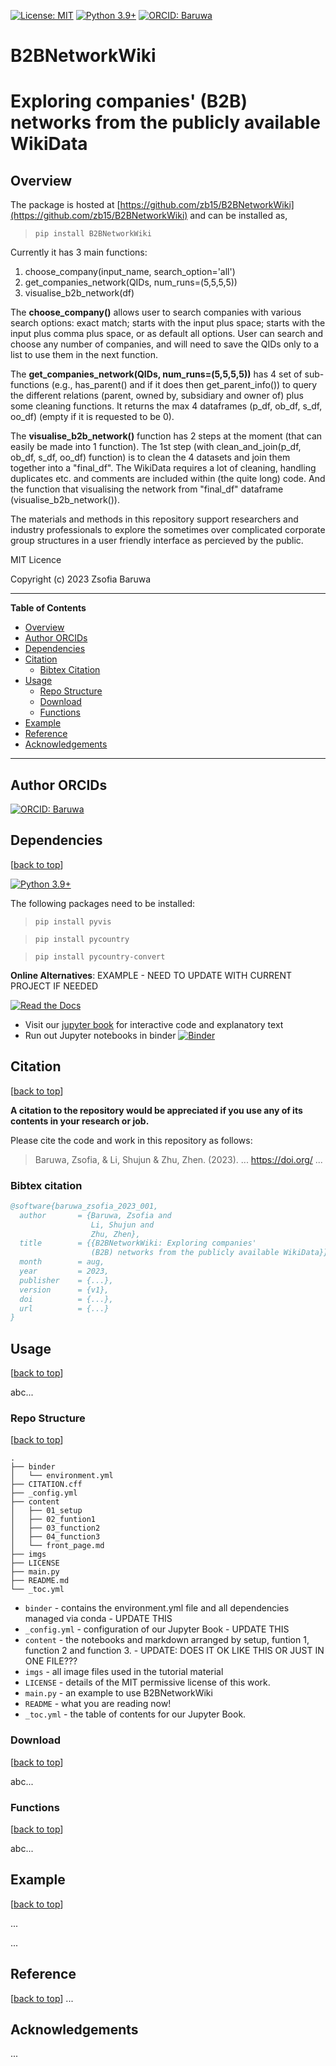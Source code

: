 [![License: MIT](https://img.shields.io/badge/License-MIT-yellow.svg)](https://opensource.org/licenses/MIT)
[![Python 3.9+](https://img.shields.io/badge/python-3.9+-blue.svg)](https://www.python.org/downloads/release/python-390/)
[![ORCID: Baruwa](https://img.shields.io/badge/ORCID-0000--0003--2933--0890-brightgreen)](https://orcid.org/0000-0003-2933-0890)

# B2BNetworkWiki
# Exploring companies' (B2B) networks from the publicly available WikiData

## Overview

The package is hosted at [https://github.com/zb15/B2BNetworkWiki](https://github.com/zb15/B2BNetworkWiki) and can be installed as,

> `pip install B2BNetworkWiki`

Currently it has 3 main functions:            

1.   choose_company(input_name, search_option='all')
2.   get_companies_network(QIDs, num_runs=(5,5,5,5))
3.   visualise_b2b_network(df)

The **choose_company()** allows user to search companies with various search options: exact match; starts with the input plus space; 
starts with the input plus comma plus space, or as default all options.
User can search and choose any number of companies, and will need to save the QIDs only to a list to use them in the next function.

The **get_companies_network(QIDs, num_runs=(5,5,5,5))** has 4 set of sub-functions (e.g., has_parent() and if it does then get_parent_info()) 
to query the different relations (parent, owned by, subsidiary and owner of) plus some cleaning functions. It returns the max 4 dataframes
(p_df, ob_df, s_df, oo_df) (empty if it is requested to be 0).  

The **visualise_b2b_network()** function has 2 steps at the moment (that can easily be made into 1 function). 
The 1st step (with clean_and_join(p_df, ob_df, s_df, oo_df) function) is to clean the 4 datasets and join them together into a "final_df". 
The WikiData requires a lot of cleaning, handling duplicates etc. and comments are included within (the quite long) code. 
And the function that visualising the network from "final_df" dataframe (visualise_b2b_network()). 

The materials and methods in this repository support researchers and industry professionals to explore the sometimes over complicated corporate group structures in 
a user friendly interface as percieved by the public. 

MIT Licence

Copyright (c) 2023 Zsofia Baruwa

<hr>

**Table of Contents**
- [Overview](#overview)
- [Author ORCIDs](#author)
- [Dependencies](#dependencies)
- [Citation](#citation)
  - [Bibtex Citation](#bibtex_citation)
- [Usage](#usage)
  - [Repo Structure](#repo_structure)
  - [Download](#download)
  - [Functions](#functions)
- [Example](#example)
- [Reference](#reference)
- [Acknowledgements](#acknowledgements)

<hr>

## Author ORCIDs

[![ORCID: Baruwa](https://img.shields.io/badge/ORCID-0000--0003--2933--0890-brightgreen)](https://orcid.org/0000-0003-2933-0890)

## Dependencies
[[back to top](#b2bnetworkwiki)]

[![Python 3.9+](https://img.shields.io/badge/python-3.9+-blue.svg)](https://www.python.org/downloads/release/python-390/)

The following packages need to be installed:

> `pip install pyvis`

> `pip install pycountry`

> `pip install pycountry-convert`

**Online Alternatives**:
EXAMPLE - NEED TO UPDATE WITH CURRENT PROJECT IF NEEDED

[![Read the Docs](https://readthedocs.org/projects/pip/badge/?version=latest)](https://github.com/zb15/B2BNetworkWiki/README.md)

* Visit our [jupyter book](https://...) for interactive code and explanatory text
* Run out Jupyter notebooks in binder [![Binder](https://mybinder.org/badge_logo.svg)](https://mybinder.org/.../HEAD)

## Citation
[[back to top](#b2bnetworkwiki)]

**A citation to the repository would be appreciated if you use any of its contents in your research or job.**

Please cite the code and work in this repository as follows:

> Baruwa, Zsofia, & Li, Shujun & Zhu, Zhen. (2023). ... https://doi.org/ ...


### Bibtex citation

```bibtex
@software{baruwa_zsofia_2023_001,
  author       = {Baruwa, Zsofia and
                  Li, Shujun and
                  Zhu, Zhen},
  title        = {{B2BNetworkWiki: Exploring companies'
                  (B2B) networks from the publicly available WikiData}},
  month        = aug,
  year         = 2023,
  publisher    = {...},
  version      = {v1},
  doi          = {...},
  url          = {...}
}
```

## Usage
[[back to top](#b2bnetworkwiki)]

abc...

### Repo Structure
[[back to top](#b2bnetworkwiki)]

```
.
├── binder
│   └── environment.yml
├── CITATION.cff
├── _config.yml
├── content
│   ├── 01_setup
│   ├── 02_funtion1
│   ├── 03_function2
│   ├── 04_function3
│   └── front_page.md
├── imgs
├── LICENSE
├── main.py
├── README.md
└── _toc.yml

```


* `binder` - contains the environment.yml file and all dependencies managed via conda - UPDATE THIS
* `_config.yml` - configuration of our Jupyter Book - UPDATE THIS
* `content` - the notebooks and markdown arranged by setup, funtion 1, function 2 and function 3. - UPDATE: DOES IT OK LIKE THIS OR JUST IN ONE FILE???
* `imgs` - all image files used in the tutorial material
* `LICENSE` - details of the MIT permissive license of this work.
* `main.py` - an example to use B2BNetworkWiki
* `README` - what you are reading now!
* `_toc.yml` - the table of contents for our Jupyter Book.

### Download
[[back to top](#b2bnetworkwiki)]

abc...


### Functions
[[back to top](#b2bnetworkwiki)]

abc...

## Example
[[back to top](#b2bnetworkwiki)]

...

...


## Reference
[[back to top](#b2bnetworkwiki)]
...

## Acknowledgements

...
